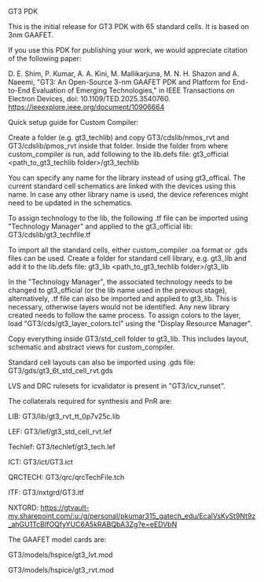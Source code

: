 GT3 PDK

This is the initial release for GT3 PDK with 65 standard cells. It is based on 3nm GAAFET.

If you use this PDK for publishing your work, we would appreciate citation of the following paper:

D. E. Shim, P. Kumar, A. A. Kini, M. Mallikarjuna, M. N. H. Shazon and A. Naeemi, "GT3: An Open-Source 3-nm GAAFET PDK and Platform for End-to-End Evaluation of Emerging Technologies," in IEEE Transactions on Electron Devices, doi: 10.1109/TED.2025.3540760.
https://ieeexplore.ieee.org/document/10906664

Quick setup guide for Custom Compiler:

Create a folder (e.g. gt3_techlib) and copy GT3/cdslib/nmos_rvt and GT3/cdslib/pmos_rvt inside that folder.
Inside the folder from where custom_compiler is run, add following to the lib.defs file:
gt3_official <path_to_gt3_techlib folder>/gt3_techlib

You can specify any name for the library instead of using gt3_offical. The current standard cell schematics are linked with the devices using this name. In case any other library name is used, the device references might need to be updated in the schematics.

To assign technology to the lib, the following .tf file can be imported using "Technology Manager" and applied to the gt3_official lib:
GT3/cdslib/gt3_techfile.tf

To import all the standard cells, either custom_compiler .oa format or .gds files can be used.
Create a folder for standard cell library, e.g. gt3_lib and add it to the lib.defs file:
gt3_lib <path_to_gt3_techlib folder>/gt3_lib

In the "Technology Manager", the associated technology needs to be changed to gt3_official (or the lib name used in the previous stage), alternatively, .tf file can also be imported and applied to gt3_lib. This is necessary, otherwise layers would not be identified. Any new library created needs to follow the same process. To assign colors to the layer, load "GT3/cds/gt3_layer_colors.tcl" using the "Display Resource Manager".

Copy everything inside GT3/std_cell folder to gt3_lib. This includes layout, schematic and abstract views for custom_compiler.

Standard cell layouts can also be imported using .gds file: GT3/gds/gt3_6t_std_cell_rvt.gds

LVS and DRC rulesets for icvalidator is present in "GT3/icv_runset".

The collaterals required for synthesis and PnR are:

LIB: GT3/lib/gt3_rvt_tt_0p7v25c.lib

LEF: GT3/lef/gt3_std_cell_rvt.lef

Techlef: GT3/techlef/gt3_tech.lef

ICT: GT3/ict/GT3.ict

QRCTECH: GT3/qrc/qrcTechFile.tch

ITF: GT3/nxtgrd/GT3.itf

NXTGRD: https://gtvault-my.sharepoint.com/:u:/g/personal/pkumar315_gatech_edu/EcalVsKySt9Nt9z_ahGU1TcBIfOQfyYUC6A5kRABQbA3Zg?e=eEDVbN

The GAAFET model cards are:

GT3/models/hspice/gt3_lvt.mod

GT3/models/hspice/gt3_rvt.mod
